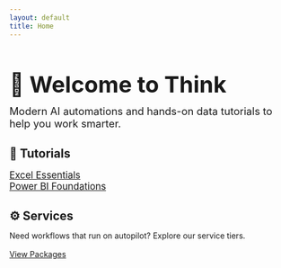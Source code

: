 ```yaml
---
layout: default
title: Home
---
```


<link rel="stylesheet" href="/assets/style.css">

<div class="container">

<div class="section fade">
  <h1 style="font-size:2.5rem;margin-bottom:.8rem;">👋 Welcome to <strong>Think</strong></h1>
  <p style="font-size:1.15rem;max-width:620px;margin:auto">
    Modern AI automations and hands-on data tutorials to help you work smarter.
  </p>
</div>

<div class="section fade">
  <div class="card">
    <h2 style="margin-bottom:.6rem;">📘 Tutorials</h2>
    <ul style="list-style:none;padding-left:0;font-size:1.05rem;">
      <li><a href="tutorials/excel.html">Excel Essentials</a></li>
      <li><a href="tutorials/powerbi.html">Power BI Foundations</a></li>
    </ul>
  </div>

  <div class="card fade">
    <h2 style="margin-bottom:.6rem;">⚙️ Services</h2>
    <p style="margin-bottom:1rem;">Need workflows that run on autopilot? Explore our service tiers.</p>
    <a class="btn primary" href="services/automation-services.html">View Packages</a>
  </div>
</div>

</div>

<script src="/assets/script.js"></script>
